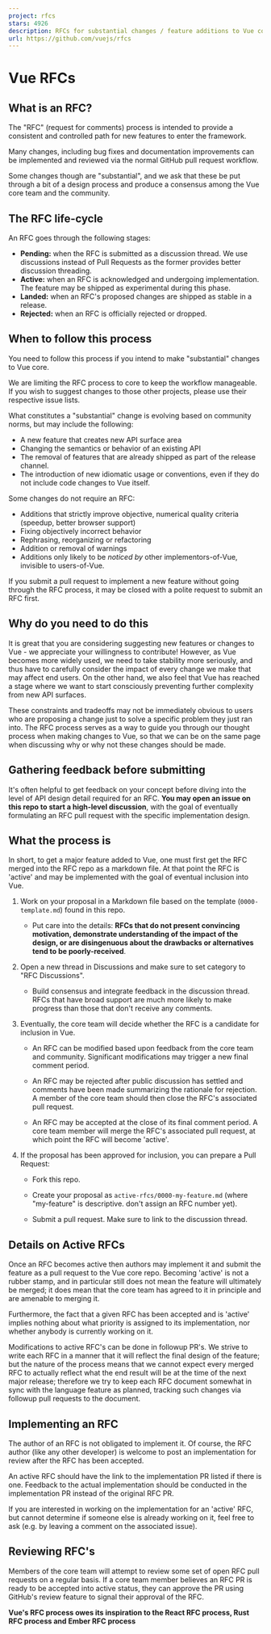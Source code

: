 ```yaml
---
project: rfcs
stars: 4926
description: RFCs for substantial changes / feature additions to Vue core
url: https://github.com/vuejs/rfcs
---
```


Vue RFCs
========

What is an RFC?
---------------

The "RFC" (request for comments) process is intended to provide a consistent and controlled path for new features to enter the framework.

Many changes, including bug fixes and documentation improvements can be implemented and reviewed via the normal GitHub pull request workflow.

Some changes though are "substantial", and we ask that these be put through a bit of a design process and produce a consensus among the Vue core team and the community.

The RFC life-cycle
------------------

An RFC goes through the following stages:

-   **Pending:** when the RFC is submitted as a discussion thread. We use discussions instead of Pull Requests as the former provides better discussion threading.
-   **Active:** when an RFC is acknowledged and undergoing implementation. The feature may be shipped as experimental during this phase.
-   **Landed:** when an RFC's proposed changes are shipped as stable in a release.
-   **Rejected:** when an RFC is officially rejected or dropped.

When to follow this process
---------------------------

You need to follow this process if you intend to make "substantial" changes to Vue core.

We are limiting the RFC process to core to keep the workflow manageable. If you wish to suggest changes to those other projects, please use their respective issue lists.

What constitutes a "substantial" change is evolving based on community norms, but may include the following:

-   A new feature that creates new API surface area
-   Changing the semantics or behavior of an existing API
-   The removal of features that are already shipped as part of the release channel.
-   The introduction of new idiomatic usage or conventions, even if they do not include code changes to Vue itself.

Some changes do not require an RFC:

-   Additions that strictly improve objective, numerical quality criteria (speedup, better browser support)
-   Fixing objectively incorrect behavior
-   Rephrasing, reorganizing or refactoring
-   Addition or removal of warnings
-   Additions only likely to be _noticed by_ other implementors-of-Vue, invisible to users-of-Vue.

If you submit a pull request to implement a new feature without going through the RFC process, it may be closed with a polite request to submit an RFC first.

Why do you need to do this
--------------------------

It is great that you are considering suggesting new features or changes to Vue - we appreciate your willingness to contribute! However, as Vue becomes more widely used, we need to take stability more seriously, and thus have to carefully consider the impact of every change we make that may affect end users. On the other hand, we also feel that Vue has reached a stage where we want to start consciously preventing further complexity from new API surfaces.

These constraints and tradeoffs may not be immediately obvious to users who are proposing a change just to solve a specific problem they just ran into. The RFC process serves as a way to guide you through our thought process when making changes to Vue, so that we can be on the same page when discussing why or why not these changes should be made.

Gathering feedback before submitting
------------------------------------

It's often helpful to get feedback on your concept before diving into the level of API design detail required for an RFC. **You may open an issue on this repo to start a high-level discussion**, with the goal of eventually formulating an RFC pull request with the specific implementation design.

What the process is
-------------------

In short, to get a major feature added to Vue, one must first get the RFC merged into the RFC repo as a markdown file. At that point the RFC is 'active' and may be implemented with the goal of eventual inclusion into Vue.

1.  Work on your proposal in a Markdown file based on the template (`0000-template.md`) found in this repo.
    
    -   Put care into the details: **RFCs that do not present convincing motivation, demonstrate understanding of the impact of the design, or are disingenuous about the drawbacks or alternatives tend to be poorly-received**.
2.  Open a new thread in Discussions and make sure to set category to "RFC Discussions".
    
    -   Build consensus and integrate feedback in the discussion thread. RFCs that have broad support are much more likely to make progress than those that don't receive any comments.
3.  Eventually, the core team will decide whether the RFC is a candidate for inclusion in Vue.
    
    -   An RFC can be modified based upon feedback from the core team and community. Significant modifications may trigger a new final comment period.
        
    -   An RFC may be rejected after public discussion has settled and comments have been made summarizing the rationale for rejection. A member of the core team should then close the RFC's associated pull request.
        
    -   An RFC may be accepted at the close of its final comment period. A core team member will merge the RFC's associated pull request, at which point the RFC will become 'active'.
        
4.  If the proposal has been approved for inclusion, you can prepare a Pull Request:
    
    -   Fork this repo.
        
    -   Create your proposal as `active-rfcs/0000-my-feature.md` (where "my-feature" is descriptive. don't assign an RFC number yet).
        
    -   Submit a pull request. Make sure to link to the discussion thread.
        

Details on Active RFCs
----------------------

Once an RFC becomes active then authors may implement it and submit the feature as a pull request to the Vue core repo. Becoming 'active' is not a rubber stamp, and in particular still does not mean the feature will ultimately be merged; it does mean that the core team has agreed to it in principle and are amenable to merging it.

Furthermore, the fact that a given RFC has been accepted and is 'active' implies nothing about what priority is assigned to its implementation, nor whether anybody is currently working on it.

Modifications to active RFC's can be done in followup PR's. We strive to write each RFC in a manner that it will reflect the final design of the feature; but the nature of the process means that we cannot expect every merged RFC to actually reflect what the end result will be at the time of the next major release; therefore we try to keep each RFC document somewhat in sync with the language feature as planned, tracking such changes via followup pull requests to the document.

Implementing an RFC
-------------------

The author of an RFC is not obligated to implement it. Of course, the RFC author (like any other developer) is welcome to post an implementation for review after the RFC has been accepted.

An active RFC should have the link to the implementation PR listed if there is one. Feedback to the actual implementation should be conducted in the implementation PR instead of the original RFC PR.

If you are interested in working on the implementation for an 'active' RFC, but cannot determine if someone else is already working on it, feel free to ask (e.g. by leaving a comment on the associated issue).

Reviewing RFC's
---------------

Members of the core team will attempt to review some set of open RFC pull requests on a regular basis. If a core team member believes an RFC PR is ready to be accepted into active status, they can approve the PR using GitHub's review feature to signal their approval of the RFC.

**Vue's RFC process owes its inspiration to the React RFC process, Rust RFC process and Ember RFC process**
